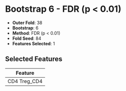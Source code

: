 # Bootstrap 6 - FDR (p < 0.01)

- **Outer Fold**: 38
- **Bootstrap**: 6
- **Method**: FDR (p < 0.01)
- **Fold Seed**: 84
- **Features Selected**: 1

## Selected Features

| Feature |
|---------|
| CD4 Treg_CD4 |
